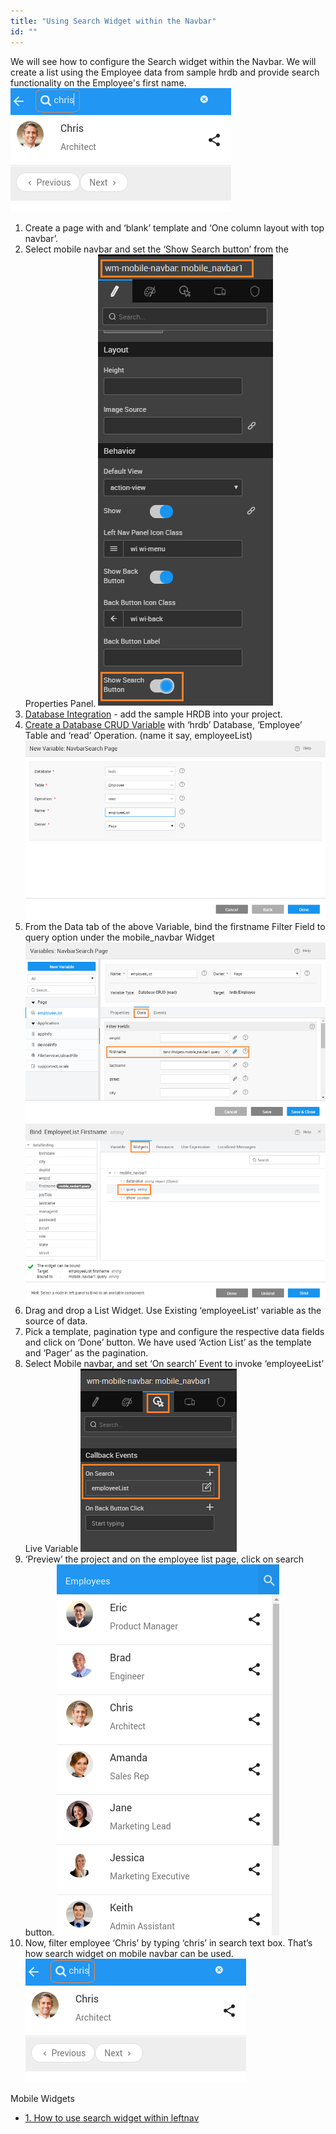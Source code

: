 ```yaml
---
title: "Using Search Widget within the Navbar"
id: ""
---
```


We will see how to configure the Search widget within the Navbar. We will create a list using the Employee data from sample hrdb and provide search functionality on the Employee's first name. [![navbar_search_run2](/learn/assets/navbar_search_run2.png)](/learn/assets/navbar_search_run2.png)

1. Create a page with and ‘blank’ template and ‘One column layout with top navbar’.
2. Select mobile navbar and set the ‘Show Search button’ from the Properties Panel. [![](/learn/assets/navbar_search_props.png)](/learn/assets/navbar_search_props.png)
3. [Database Integration](/learn/app-development/services/database-services/working-with-databases/) - add the sample HRDB into your project.
4. [Create a Database CRUD Variable](/learn/assets/var_sel.png) with ‘hrdb’ Database, ‘Employee’ Table and ‘read’ Operation. (name it say, employeeList) [![](/learn/assets/navbar_search_var.png)](/learn/assets/navbar_search_var.png)
5. From the Data tab of the above Variable, bind the firstname Filter Field to query option under the mobile\_navbar Widget [![](/learn/assets/navbar_search_vardata.png)](/learn/assets/navbar_search_vardata.png) [![](/learn/assets/navbar_search_varbind.png)](/learn/assets/navbar_search_varbind.png)
6. Drag and drop a List Widget. Use Existing ‘employeeList’ variable as the source of data.
7. Pick a template, pagination type and configure the respective data fields and click on ‘Done’ button. We have used ‘Action List’ as the template and ‘Pager’ as the pagination.
8. Select Mobile navbar, and set ‘On search’ Event to invoke ‘employeeList’ Live Variable [![](/learn/assets/navbar_search_event.png)](/learn/assets/navbar_search_event.png)
9. ‘Preview’ the project and on the employee list page, click on search button. [![navbar_search_run1](/learn/assets/navbar_search_run1.png)](/learn/assets/navbar_search_run1.png)
10. Now, filter employee ‘Chris’ by typing ‘chris’ in search text box. That’s how search widget on mobile navbar can be used. [![navbar_search_run2](/learn/assets/navbar_search_run2.png)](/learn/assets/navbar_search_run2.png)

Mobile Widgets

- [1\. How to use search widget within leftnav](/learn/how-tos/using-search-widget-within-navbar/)
